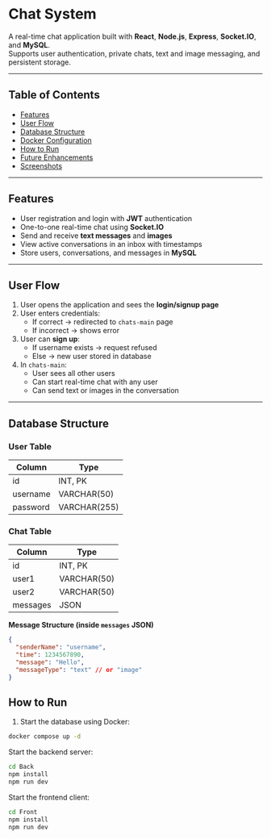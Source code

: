 # Chat System

A real-time chat application built with **React**, **Node.js**, **Express**, **Socket.IO**, and **MySQL**.  
Supports user authentication, private chats, text and image messaging, and persistent storage.

---

## Table of Contents

- [Features](#features)  
- [User Flow](#user-flow)  
- [Database Structure](#database-structure)  
- [Docker Configuration](#docker-configuration)  
- [How to Run](#how-to-run)  
- [Future Enhancements](#future-enhancements)  
- [Screenshots](#screenshots)  

---

## Features

- User registration and login with **JWT** authentication  
- One-to-one real-time chat using **Socket.IO**  
- Send and receive **text messages** and **images**  
- View active conversations in an inbox with timestamps  
- Store users, conversations, and messages in **MySQL**

---

## User Flow

1. User opens the application and sees the **login/signup page**  
2. User enters credentials:
   - If correct → redirected to `chats-main` page  
   - If incorrect → shows error  
3. User can **sign up**:
   - If username exists → request refused  
   - Else → new user stored in database  
4. In `chats-main`:
   - User sees all other users  
   - Can start real-time chat with any user  
   - Can send text or images in the conversation  

---

## Database Structure

### User Table
| Column    | Type         |
|-----------|-------------|
| id        | INT, PK      |
| username  | VARCHAR(50)  |
| password  | VARCHAR(255) |

### Chat Table
| Column    | Type         |
|-----------|-------------|
| id        | INT, PK      |
| user1     | VARCHAR(50)  |
| user2     | VARCHAR(50)  |
| messages  | JSON         |

**Message Structure (inside `messages` JSON)**  
```json
{
  "senderName": "username",
  "time": 1234567890,
  "message": "Hello",
  "messageType": "text" // or "image"
}
```


## How to Run

1. Start the database using Docker:
```bash
docker compose up -d
```
Start the backend server:
```bash
cd Back
npm install
npm run dev
```
Start the frontend client:
```bash
cd Front
npm install
npm run dev
```
